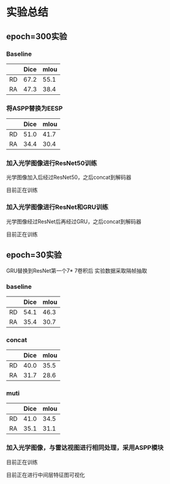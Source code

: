 # 实验总结

## epoch=300实验

### Baseline

|     | Dice | mIou |
| --- | ---- | ---- |
| RD  |    67.2  |  55.1    |
|  RA   |    47.3  |38.4      |

### 将ASPP替换为EESP

|     | Dice | mIou |
| --- | ---- | ---- |
| RD  |    51.0  |  41.7    |
|  RA   |    34.4  |30.4      |

### 加入光学图像进行ResNet50训练

光学图像加入后经过ResNet50，之后concat到解码器

目前正在训练

### 加入光学图像进行ResNet和GRU训练
光学图像经过ResNet后再经过GRU，之后concat到解码器

目前正在训练

## epoch=30实验
GRU替换到ResNet第一个7* 7卷积后
实验数据采取隔帧抽取

### baseline

|     | Dice | mIou |
| --- | ---- | ---- |
| RD  |    54.1  |  46.3   |
|  RA   |    35.4  |30.7     |

### concat

|     | Dice | mIou |
| --- | ---- | ---- |
| RD  |    40.0 |  35.5   |
|  RA   |    31.7  |28.6     |

### muti

|     | Dice | mIou |
| --- | ---- | ---- |
| RD  |    41.0  |  34.5    |
|  RA   |    35.1  |31.1      |

### **加入光学图像，与雷达视图进行相同处理，采用ASPP模块**
目前正在训练



目前正在进行中间层特征图可视化